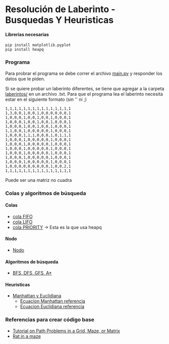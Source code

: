 # Resolución de Laberinto - Busquedas Y Heuristicas

#### Librerías necesarias


```
pip install matplotlib.pyplot
pip install heapq
```
### Programa
Para probrar el programa se debe correr el archivo [main.py](main.py) y responder los datos que le piden.

Si se quiere probar un laberinto diferentes, se tiene que agregar a la carpeta [laberintos/](laberintos/) en un archivo .txt. Para que el programa lea el laberinto necesita estar en el siguiente formato (sin '' ni ;)

```
1,1,1,1,1,1,1,1,1,1,1,1,1,1,1
1,3,0,0,1,0,0,1,0,0,0,0,0,0,1
1,0,0,0,1,0,0,1,0,0,1,0,0,0,1
1,0,0,0,1,0,0,1,0,0,1,0,0,0,1
1,0,0,0,1,0,0,1,0,0,1,0,0,0,1
1,1,0,0,1,0,0,0,0,0,1,0,0,0,1
1,0,0,0,1,1,1,0,0,0,1,0,1,1,1
1,0,0,0,1,0,0,0,0,0,1,0,0,0,1
1,0,0,0,1,0,0,0,0,0,1,0,0,0,1
1,0,0,0,1,0,0,0,0,0,1,0,0,0,1
1,0,0,0,1,0,0,0,0,0,1,0,0,0,1
1,0,0,0,1,0,0,0,0,0,1,0,0,0,1
1,0,0,0,1,0,0,0,0,0,1,0,0,0,1
1,0,0,0,0,0,0,0,0,0,1,0,0,2,1
1,1,1,1,1,1,1,1,1,1,1,1,1,1,1

```
Puede ser una matriz no cuadra

### Colas y algoritmos de búsqueda
#### Colas
- [cola FIFO](colas/fifo.py)
- [cola LIFO](colas/lifo.py)
- [cola PRIORITY](colas/prio.py) → Esta es la que usa heapq
#### Nodo
- [Nodo](nodo.py)
#### Algoritmos de búsqueda
- [BFS, DFS, GFS, A*](busqueda.py)
#### Heuristicas
- [Manhattan y Euclidiana](heuristicas.py)
    - [Ecuacion Manhattan referencia](https://en.wikipedia.org/wiki/Taxicab_geometry)
    - [Ecuacion Euclidiana referencia](https://en.wikipedia.org/wiki/Euclidean_distance)

### Referencias para crear código base
- [Tutorial on Path Problems in a Grid, Maze, or Matrix](https://www.geeksforgeeks.org/tutorial-on-path-problems-in-a-grid-maze-or-matrix/)
- [Rat in a maze](https://www.geeksforgeeks.org/rat-in-a-maze/)